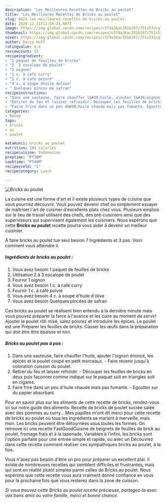 ```yaml
---
description: "Les Meilleures Recettes de Bricks au poulet"
title: "Les Meilleures Recettes de Bricks au poulet"
slug: 6021-les-meilleures-recettes-de-bricks-au-poulet
date: 2020-12-31T11:59:24.667Z
image: https://img-global.cpcdn.com/recipes/c5f9a36ac281b207/751x532cq70/bricks-au-poulet-photo-principale-de-la-recette.jpg
thumbnail: https://img-global.cpcdn.com/recipes/c5f9a36ac281b207/751x532cq70/bricks-au-poulet-photo-principale-de-la-recette.jpg
cover: https://img-global.cpcdn.com/recipes/c5f9a36ac281b207/751x532cq70/bricks-au-poulet-photo-principale-de-la-recette.jpg
author: Daisy Huff
ratingvalue: 4.4
reviewcount: 15
recipeingredient:
- "1 paquet de feuilles de bricks"
- "2  3 escalope de poulet"
- "1 oignon"
- "1 c. à café curry"
- "1 c. à café poivre"
- "4 c. à soupe dhuile dolive"
- " Quelques pinces de safran"
recipeinstructions:
- "Dans une sauteuse, faire chauffer l&#39;huile, ajouter l&#39;oignon émincé, les épices et le poulet coupé en petit morceaux. Faire revenir jusqu&#39;à coloration cuisson du poulet."
- "Retirer du feu et laisser refroidir. Découper les feuilles de bricks en deux puis façonner comme indiqué sur le paquet soit en triangles soit en cigares."
- "Faire frire dans un peu d&#39;huile chaude mais pas fumante. Egoutter sur du papier absorbant."
categories:
- Resep
tags:
- bricks
- au
- poulet

katakunci: bricks au poulet 
nutrition: 193 calories
recipecuisine: Indonesian
preptime: "PT30M"
cooktime: "PT46M"
recipeyield: "1"
recipecategory: Lunch

---
```



![Bricks au poulet](https://img-global.cpcdn.com/recipes/c5f9a36ac281b207/751x532cq70/bricks-au-poulet-photo-principale-de-la-recette.jpg)

La cuisine est une forme d'art et il existe plusieurs types de cuisine que vous pourriez découvrir. Vous pouvez devenir chef ou simplement essayer de maîtriser l'art de cuisiner d'excellents plats chez vous. Plusieurs emplois sur le lieu de travail utilisent des chefs, des pré-cuisiniers ainsi que des superviseurs qui supervisent également les cuisiniers. Nous espérons que cette <strong> Bricks au poulet </strong> recette pourra vous aider à devenir un meilleur cuisinier.

<!--inarticleads1-->

À faire bricks au poulet tue seul besion 7 Ingrédients et 3 pas. Voici comment vous atteindre il.

##### Ingrédients de bricks au poulet :

1. Vous avez besoin 1 paquet de feuilles de bricks
1. Utilisation 2 à 3 escalope de poulet
1. Fournir 1 oignon
1. Vous avez besoin 1 c. à café curry
1. Fournir 1 c. à café poivre
1. Vous avez besoin 4 c. à soupe d&#39;huile d&#39;olive
1. Vous avez besoin  Quelques pincées de safran


Ces bricks au poulet se réalisent bien entendu à la dernière minute mais vous pouvez préparer la farce à l&#39;avance et les cuire au moment de servir! Ajouter le poulet rôti mixé, salez poivrez et introduire les épices. Le poulet est une Préparer les feuilles de bricks. Casser les œufs dans la préparation qui doit être être épaisse et non. 

<!--inarticleads2-->

##### Bricks au poulet pas à pas :

1. Dans une sauteuse, faire chauffer l&#39;huile, ajouter l&#39;oignon émincé, les épices et le poulet coupé en petit morceaux. - Faire revenir jusqu&#39;à coloration cuisson du poulet.
1. Retirer du feu et laisser refroidir. - Découper les feuilles de bricks en deux puis façonner comme indiqué sur le paquet soit en triangles soit en cigares.
1. Faire frire dans un peu d&#39;huile chaude mais pas fumante. - Egoutter sur du papier absorbant.


Pour en savoir plus sur les aliments de cette recette de bricks, rendez-vous ici sur notre guide des aliments. Recette de bricks de poulet sucrée salée avec des pommes au curry… Mes papilles m&#39;ont dit merci pour cette recette de bricks au poulet où tous les ingrédients se marient à merveille, mais mon. Les bricks peuvent être détournées sous toutes les formes. On retrouve ici une recette FastGoodCuisine de beignets de feuilles de brick au poulet, fromage frais et à la tapenade. Variables à l&#39;infini, les bricks sont l&#39;option parfaite pour une entrée simple et rapide, ou avec un Découvrez dans cette recette comment réaliser ces sympathiques bricks au poulet, à la fois. 

<!--inarticleads1-->

<p>
Vous n'avez pas besoin d'être un pro pour préparer un excellent plat. Il existe de nombreuses recettes qui semblent difficiles et frustrantes, mais qui sont en réalité plutôt simples parmi celles de Bricks au poulet. Nous espérons que cette recette vous aura vraiment donné confiance en vous pour la prochaine fois que vous resterez dans la zone de cuisson.
</p>

<p>
<i>Si vous trouvez cette Bricks au poulet recette précieuse, partagez-la avec vos bons amis ou votre famille, merci et bonne chance.</i>
</p>
